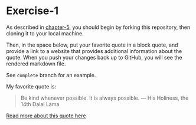 # Exercise-1

As described in [chapter-5](https://info201-s17.github.io/book/introduction-to-git-and-github.html), you should begin by forking this repository, then cloning it to your local machine.

Then, in the space below, put your favorite quote in a block quote, and provide a link to a website that provides additional information about the quote. When you push your changes back up to GitHub, you will see the rendered markdown file.

See `complete` branch for an example.

My favorite quote is:

> Be kind whenever possible.
> It is always possible.
>  — His Holiness, the 14th Dalai Lama

[Read more about this quote here](http://www.alexandrafranzen.com/2014/12/28/be-kind-whenever-possible/)